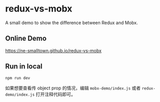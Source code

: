 # redux-vs-mobx

A small demo to show the difference between Redux and Mobx.

## Online Demo

https://ne-smalltown.github.io/redux-vs-mobx

## Run in local

`npm run dev`

如果想要查看传 object prop 的情况，编辑 `mobx-demo/index.js` 或者 `redux-demo/index.js` 打开注释代码即可。
